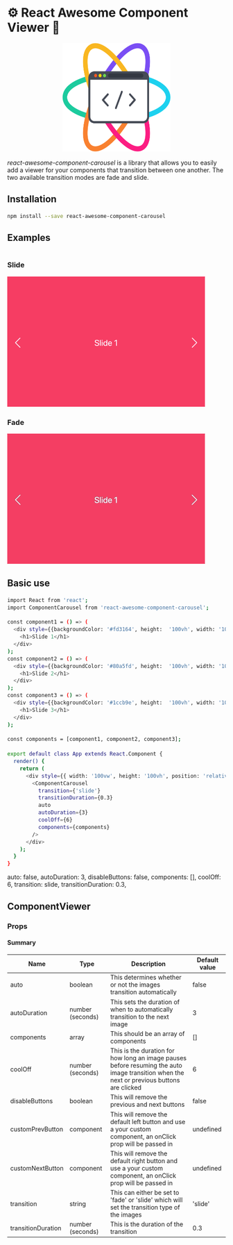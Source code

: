 # ⚙️ React Awesome Component Viewer 🌈
<div align="center">
  <a href="https://github.com/mikeham98/react-awesome-component-carousel">
    <img width="250" height="250" src="https://raw.githubusercontent.com/mikeham98/react-awesome-component-carousel/master/assets/react-awesome-component-carousel.svg?sanitize=true">
  </a>
</div>

*react-awesome-component-carousel* is a library that allows you to easily add a viewer for your components that transition between one another. The two available transition modes are fade and slide.

## Installation
```bash
npm install --save react-awesome-component-carousel
```

## Examples
<div>
<div style="display: inline-block; margin-right: 20px;">
<h3>Slide</h3>
<img src="https://raw.githubusercontent.com/mikeham98/react-awesome-component-carousel/master/assets/slide.gif" height="300">
</div>

<div style="display: inline-block; margin-right: 20px;">
<h3>Fade</h3>
<img src="https://raw.githubusercontent.com/mikeham98/react-awesome-component-carousel/master/assets/fade.gif" height="300">
</div>
</div>

## Basic use
```bash
import React from 'react';
import ComponentCarousel from 'react-awesome-component-carousel';

const component1 = () => (
  <div style={{backgroundColor: '#fd3164', height:  '100vh', width: '100vw'}}>
    <h1>Slide 1</h1>
  </div>
);
const component2 = () => (
  <div style={{backgroundColor: '#80a5fd', height:  '100vh', width: '100vw'}}>
    <h1>Slide 2</h1>
  </div>
);
const component3 = () => (
  <div style={{backgroundColor: '#1ccb9e', height:  '100vh', width: '100vw'}}>
    <h1>Slide 3</h1>
  </div>
);

const components = [component1, component2, component3];

export default class App extends React.Component {
  render() {
    return (
      <div style={{ width: '100vw', height: '100vh', position: 'relative', overflow: 'hidden' }}>
        <ComponentCarousel
          transition={'slide'}
          transitionDuration={0.3}
          auto
          autoDuration={3}
          coolOff={6}
          components={components}
        />
      </div>
    );
  }
}
```


  auto: false,
  autoDuration: 3,
  disableButtons: false,
  components: [],
  coolOff: 6,
  transition: slide,
  transitionDuration: 0.3,


## ComponentViewer
### Props
#### Summary
|Name                   |Type         |Description                                                                   |Default value |
|-----------------------|-------------|------------------------------------------------------------------------------|--------------|
|auto                   |boolean      |This determines whether or not the images transition automatically            |false         |
|autoDuration           |number (seconds)      |This sets the duration of when to automatically transition to the next image  |3         |
|components                |array       |This should be an array of components  |[]         |
|coolOff                |number (seconds)       |This is the duration for how long an image pauses before resuming the auto image transition when the next or previous buttons are clicked  |6         |
|disableButtons         |boolean      |This will remove the previous and next buttons  |false         |
|customPrevButton       |component    |This will remove the default left button and use a your custom component, an onClick prop will be passed in  |undefined         |
|customNextButton       |component    |This will remove the default right button and use a your custom component, an onClick prop will be passed in  |undefined         |
|transition             |string       |This can either be set to 'fade' or 'slide' which will set the transition type of the images |'slide'         |
|transitionDuration     |number (seconds)       |This is the duration of the transition  |0.3         |